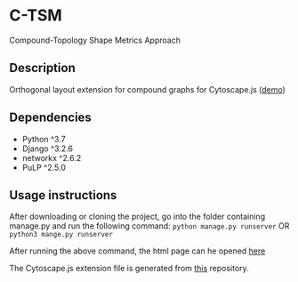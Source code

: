 # C-TSM
Compound-Topology Shape Metrics Approach

## Description

Orthogonal layout extension for compound graphs for Cytoscape.js ([demo](https://rangmehal.pk/))

## Dependencies

 * Python ^3.7
 * Django ^3.2.6
 * networkx ^2.6.2
 * PuLP ^2.5.0


## Usage instructions
After downloading or cloning the project, go into the folder containing manage.py and run the following command:
`python manage.py runserver`
OR
`python3 mange.py runserver`

After running the above command, the html page can he opened [here](http://127.0.0.1:8000/)

The Cytoscape.js extension file is generated from [this](https://github.com/iVis-at-Bilkent/cytoscape.js-chola) repository.

